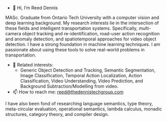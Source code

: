 - 👋 Hi, I’m Reed Dennis

MASc. Graduate from Ontario Tech University with a computer vision and deep learning background. My research interests lie in the intersection of these fields and intelligent transportation systems. Specifically, multi-camera object tracking and re-identification, road-user action recognition and anomaly detection, and spatiotemporal approaches for video object detection. I have a strong foundation in machine learning techniques. I am passionate about using these tools to solve real-world problems in transportation.

- 👀 Related interests:
    - Generic Object Detection and Tracking, Semantic Segmentation, Image Classification, Temporal Action Localization, Action Classification, Video Understanding, Video Prediction, and Background Subtraction/Modelling from video. 
- 📫 How to reach me: reed@thedennistechgroup.com

I have also been fond of researching language semantics, type theory, meta-circular evaluation, operational semantics, lambda calculus, monadic structures, category theory, and compiler design. 

<!---
RDennis1/RDennis1 is a ✨ special ✨ repository because its `README.md` (this file) appears on your GitHub profile.
You can click the Preview link to take a look at your changes.

- 🌱 I’m currently learning ...
- 💞️ I’m looking to collaborate on ...
--->
